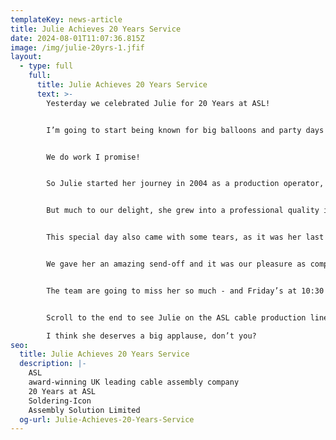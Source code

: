 ```yaml
---
templateKey: news-article
title: Julie Achieves 20 Years Service
date: 2024-08-01T11:07:36.815Z
image: /img/julie-20yrs-1.jfif
layout:
  - type: full
    full:
      title: Julie Achieves 20 Years Service
      text: >-
        Yesterday we celebrated Julie for 20 Years at ASL!


        I’m going to start being known for big balloons and party days with the amount of milestones our employees keep achieving! 


        We do work I promise! 


        So Julie started her journey in 2004 as a production operator, and in her words, “the intention was to stay just a couple of months before I found something more local to home in Leigh.”


        But much to our delight, she grew into a professional quality inspector, and stayed with us for 20 years - an incredible achievement that demonstrates not only her loyalty, but her commitment and dedication to grow ASL into an award-winning UK leading cable assembly company.


        This special day also came with some tears, as it was her last and final working day at ASL, before she sets off to enjoy a well-earned retirement.


        We gave her an amazing send-off and it was our pleasure as company owners to gift Julie with a £500 voucher, bottle of champagne, flowers & balloons. We also arranged the Fish & Chips van to serve everyone in the company a delicious chippy lunch!


        The team are going to miss her so much - and Friday’s at 10:30 will not be same when we don’t hear her shout across the factory "Butttties!"


        Scroll to the end to see Julie on the ASL cable production line 20 years ago!

        I think she deserves a big applause, don’t you?
seo:
  title: Julie Achieves 20 Years Service
  description: |-
    ASL
    award-winning UK leading cable assembly company
    20 Years at ASL
    Soldering-Icon
    Assembly Solution Limited
  og-url: Julie-Achieves-20-Years-Service
---
```

